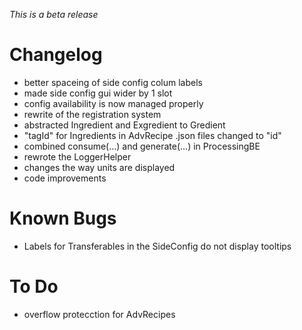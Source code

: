 _This is a beta release_

# Changelog
- better spaceing of side config colum labels
- made side config gui wider by 1 slot
- config availability is now managed properly
- rewrite of the registration system
- abstracted Ingredient and Exgredient to Gredient
- "tagId" for Ingredients in AdvRecipe .json files changed to "id"
- combined consume(…) and generate(…) in ProcessingBE
- rewrote the LoggerHelper
- changes the way units are displayed
- code improvements

# Known Bugs
- Labels for Transferables in the SideConfig do not display tooltips

# To Do
- overflow protecction for AdvRecipes
